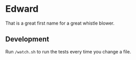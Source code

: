 # Edward

That is a great first name for a great whistle blower.

## Development

Run `/watch.sh` to run the tests every time you change a file.